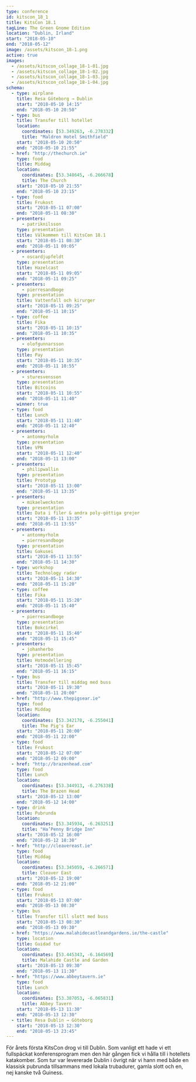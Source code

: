 ```yaml
---
type: conference
id: kitscon_18_1
title: KitsCon 18.1
tagLine: The Green Gnome Edition
location: "Dublin, Irland"
start: "2018-05-10"
end: "2018-05-12"
image: /assets/kitscon_18-1.png
active: true
images:
  - /assets/kitscon_collage_18-1-01.jpg
  - /assets/kitscon_collage_18-1-02.jpg
  - /assets/kitscon_collage_18-1-03.jpg
  - /assets/kitscon_collage_18-1-04.jpg
schema:
  - type: airplane
    title: Resa Göteborg → Dublin
    start: "2018-05-10 14:15"
    end: "2018-05-10 20:50"
  - type: bus
    title: Transfer till hotellet
    location:
      coordinates: [53.349263, -6.278332]
      title: "Maldron Hotel Smithfield"
    start: "2018-05-10 20:50"
    end: "2018-05-10 21:55"
  - href: "http://thechurch.ie"
    type: food
    title: Middag
    location:
      coordinates: [53.348645, -6.266678]
      title: The Church
    start: "2018-05-10 21:55"
    end: "2018-05-10 23:15"
  - type: food
    title: Frukost
    start: "2018-05-11 07:00"
    end: "2018-05-11 08:30"
  - presenters:
      - patriknilsson
    type: presentation
    title: Välkommen till KitsCon 18.1
    start: "2018-05-11 08:30"
    end: "2018-05-11 09:05"
  - presenters:
      - oscardjupfeldt
    type: presentation
    title: Hazelcast
    start: "2018-05-11 09:05"
    end: "2018-05-11 09:25"
  - presenters:
      - pierresandboge
    type: presentation
    title: Vattenfall och kirurger
    start: "2018-05-11 09:25"
    end: "2018-05-11 10:15"
  - type: coffee
    title: Fika
    start: "2018-05-11 10:15"
    end: "2018-05-11 10:35"
  - presenters:
      - olofgunnarsson
    type: presentation
    title: Pay
    start: "2018-05-11 10:35"
    end: "2018-05-11 10:55"
  - presenters:
      - sturesvensson
    type: presentation
    title: Bitcoins
    start: "2018-05-11 10:55"
    end: "2018-05-11 11:40"
    winner: true
  - type: food
    title: Lunch
    start: "2018-05-11 11:40"
    end: "2018-05-11 12:40"
  - presenters:
      - antonmyrholm
    type: presentation
    title: VPN
    start: "2018-05-11 12:40"
    end: "2018-05-11 13:00"
  - presenters:
      - philipwallin
    type: presentation
    title: Prototyp
    start: "2018-05-11 13:00"
    end: "2018-05-11 13:35"
  - presenters:
      - mikaelwecksten
    type: presentation
    title: Data i filer & andra poly-göttiga grejer
    start: "2018-05-11 13:35"
    end: "2018-05-11 13:55"
  - presenters:
      - antonmyrholm
      - pierresandboge
    type: presentation
    title: Gakusei
    start: "2018-05-11 13:55"
    end: "2018-05-11 14:30"
  - type: workshop
    title: Technology radar
    start: "2018-05-11 14:30"
    end: "2018-05-11 15:20"
  - type: coffee
    title: Fika
    start: "2018-05-11 15:20"
    end: "2018-05-11 15:40"
  - presenters:
      - pierresandboge
    type: presentation
    title: Bokcirkel
    start: "2018-05-11 15:40"
    end: "2018-05-11 15:45"
  - presenters:
      - johanherbo
    type: presentation
    title: Hotmodellering
    start: "2018-05-11 15:45"
    end: "2018-05-11 16:15"
  - type: bus
    title: Transfer till middag med buss
    start: "2018-05-11 19:30"
    end: "2018-05-11 20:00"
  - href: "http://www.thepigsear.ie"
    type: food
    title: Middag
    location:
      coordinates: [53.342178, -6.255041]
      title: The Pig's Ear
    start: "2018-05-11 20:00"
    end: "2018-05-11 22:00"
  - type: food
    title: Frukost
    start: "2018-05-12 07:00"
    end: "2018-05-12 09:00"
  - href: "http://brazenhead.com"
    type: food
    title: Lunch
    location:
      coordinates: [53.344913, -6.276338]
      title: The Brazen Head
    start: "2018-05-12 13:00"
    end: "2018-05-12 14:00"
  - type: drink
    title: Pubrunda
    location:
      coordinates: [53.345934, -6.263251]
      title: "Ha’Penny Bridge Inn"
    start: "2018-05-12 16:00"
    end: "2018-05-12 18:30"
  - href: "http://cleavereast.ie"
    type: food
    title: Middag
    location:
      coordinates: [53.345059, -6.266571]
      title: Cleaver East
    start: "2018-05-12 19:00"
    end: "2018-05-12 21:00"
  - type: food
    title: Frukost
    start: "2018-05-13 07:00"
    end: "2018-05-13 08:30"
  - type: bus
    title: Transfer till slott med buss
    start: "2018-05-13 08:30"
    end: "2018-05-13 09:30"
  - href: "https://www.malahidecastleandgardens.ie/the-castle"
    type: location
    title: Guidad tur
    location:
      coordinates: [53.445343, -6.164569]
      title: Malahide Castle and Garden
    start: "2018-05-13 09:30"
    end: "2018-05-13 11:30"
  - href: "https://www.abbeytavern.ie"
    type: food
    title: Lunch
    location:
      coordinates: [53.387053, -6.065831]
      title: Abbey Tavern
    start: "2018-05-13 11:30"
    end: "2018-05-13 12:30"
  - title: Resa Dublin → Göteborg
    start: "2018-05-13 12:30"
    end: "2018-05-13 23:45"
---
```


För årets första KitsCon drog vi till Dublin. Som vanligt ett hade vi ett fullspäckat konferensprogram men den här gången fick vi hålla till i hotellets katakomber. Som tur var levererade Dublin i övrigt när vi hann med både en klassisk pubrunda tillsammans med lokala trubadurer, gamla slott och en, nej kanske två Guiness.
